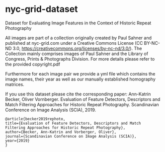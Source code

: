 # nyc-grid-dataset
Dataset for Evaluating Image Features in the Context of Historic Repeat Photography

All images are part of a collection originally created by Paul Sahner and published at nyc-grid.com under a Creative Commons License (CC BY-NC-ND 3.0, https://creativecommons.org/licenses/by-nc-nd/3.0/).
The Collection mainly comprises images of Paul Sahner and the Library of Congress, Prints & Photographs Division.
For more details please refer to the provided copyright.pdf

Furthermore for each image pair we provide a yml file which contains the image names, their year as well as our manually established homography matrices.

If you use this dataset please cite the corresponding paper:
Ann-Katrin Becker, Oliver Vornberger. Evaluation of Feature Detectors, Descriptors and Match Filtering Approaches for Historic Repeat Photography. Scandinavian Conference on Image Analysis (SCIA), 2019.

```TeX
@article{becker2019rephoto,
title={Evaluation of Feature Detectors, Descriptors and Match Filtering Approaches for Historic Repeat Photography},
author={Becker, Ann-Katrin and Vorberger, Oliver},
journal={Scandinavian Conference on Image Analysis (SCIA)},
year={2019}
}
```
